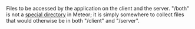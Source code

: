 Files to be accessed by the application on the client and the server. "/both" is not a [special directory](https://docs.meteor.com/#/full/structuringyourapp) in Meteor; it is simply somewhere to collect files that would otherwise be in both "/client" and "/server".